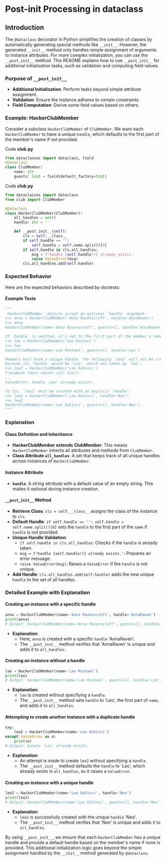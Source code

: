 # Post-init Processing in dataclass

## Introduction
The `@dataclass` decorator in Python simplifies the creation of classes by automatically generating special methods like `__init__`. However, the generated `__init__` method only handles simple assignment of arguments to instance attributes. For more complex initialization, you can use the `__post_init__` method. This README explains how to use `__post_init__` for additional initialization tasks, such as validation and computing field values.

### Purpose of `__post_init__`
- **Additional Initialization**: Perform tasks beyond simple attribute assignment.
- **Validation**: Ensure the instance adheres to certain constraints.
- **Field Computation**: Derive some field values based on others.

### Example: HackerClubMember
Consider a subclass `HackerClubMember` of `ClubMember`. We want each `HackerClubMember` to have a unique `handle`, which defaults to the first part of the member's name if not provided.

Code **club.py**
```python
from dataclasses import dataclass, field
@dataclass
class ClubMember:
    name: str
    guests: list = field(default_factory=list)
```
Code **club.py**
```python
from dataclasses import dataclass
from club import ClubMember

@dataclass
class HackerClubMember(ClubMember):
    all_handles = set()
    handle: str = ''

    def __post_init__(self):
        cls = self.__class__
        if self.handle == '':
            self.handle = self.name.split()[0]
        if self.handle in cls.all_handles:
            msg = f'handle {self.handle!r} already exists.'
            raise ValueError(msg)
        cls.all_handles.add(self.handle)
```

### Expected Behavior
Here are the expected behaviors described by doctests:

#### Example Tests
```python
"""
`HackerClubMember` objects accept an optional `handle` argument:
>>> anna = HackerClubMember('Anna Ravenscroft', handle='AnnaRaven')
>>> anna
HackerClubMember(name='Anna Ravenscroft', guests=[], handle='AnnaRaven')

If `handle` is omitted, it's set to the first part of the member's name:
>>> leo = HackerClubMember('Leo Rochael')
>>> leo
HackerClubMember(name='Leo Rochael', guests=[], handle='Leo')

Members must have a unique handle. The following `leo2` will not be created,
because its `handle` would be 'Leo', which was taken by `leo`:
>>> leo2 = HackerClubMember('Leo DaVinci')
Traceback (most recent call last):
...
ValueError: handle 'Leo' already exists.

To fix, `leo2` must be created with an explicit `handle`:
>>> leo2 = HackerClubMember('Leo DaVinci', handle='Neo')
>>> leo2
HackerClubMember(name='Leo DaVinci', guests=[], handle='Neo')
"""
```
### Explanation

#### Class Definition and Inheritance
- **HackerClubMember extends ClubMember**: This means `HackerClubMember` inherits all attributes and methods from `ClubMember`.
- **Class Attribute `all_handles`**: A set that keeps track of all unique handles across instances of `HackerClubMember`.

#### Instance Attribute
- **`handle`**: A string attribute with a default value of an empty string. This makes it optional during instance creation.

#### `__post_init__` Method
- **Retrieve Class**: `cls = self.__class__` assigns the class of the instance to `cls`.
- **Default Handle**: `if self.handle == '': self.handle = self.name.split()[0]` sets the `handle` to the first part of the `name` if `handle` is not provided.
- **Unique Handle Validation**: 
  - `if self.handle in cls.all_handles`: Checks if the `handle` is already taken.
  - `msg = f'handle {self.handle!r} already exists.'`: Prepares an error message.
  - `raise ValueError(msg)`: Raises a `ValueError` if the `handle` is not unique.
- **Add Handle**: `cls.all_handles.add(self.handle)` adds the new unique `handle` to the set of all handles.

### Detailed Example with Explanation

#### Creating an instance with a specific handle

```python
anna = HackerClubMember(name='Anna Ravenscroft', handle='AnnaRaven')
print(anna)
# Output: HackerClubMember(name='Anna Ravenscroft', guests=[], handle='AnnaRaven')
```
- **Explanation**: 
  - Here, `anna` is created with a specific `handle` 'AnnaRaven'.
  - The `__post_init__` method verifies that 'AnnaRaven' is unique and adds it to `all_handles`.

#### Creating an instance without a handle

```python
leo = HackerClubMember(name='Leo Rochael')
print(leo)
# Output: HackerClubMember(name='Leo Rochael', guests=[], handle='Leo')
```
- **Explanation**:
  - `leo` is created without specifying a `handle`.
  - The `__post_init__` method sets `handle` to 'Leo', the first part of `name`, and adds it to `all_handles`.

#### Attempting to create another instance with a duplicate handle

```python
try:
    leo2 = HackerClubMember(name='Leo DaVinci')
except ValueError as e:
    print(e)
# Output: handle 'Leo' already exists.
```
- **Explanation**:
  - An attempt is made to create `leo2` without specifying a `handle`.
  - The `__post_init__` method defaults the `handle` to 'Leo', which already exists in `all_handles`, so it raises a `ValueError`.

#### Creating an instance with a unique handle

```python
leo2 = HackerClubMember(name='Leo DaVinci', handle='Neo')
print(leo2)
# Output: HackerClubMember(name='Leo DaVinci', guests=[], handle='Neo')
```
- **Explanation**:
  - `leo2` is successfully created with the unique `handle` 'Neo'.
  - The `__post_init__` method verifies that 'Neo' is unique and adds it to `all_handles`.

By using `__post_init__`, we ensure that each `HackerClubMember` has a unique handle and provide a default handle based on the member's name if none is provided. This additional initialization logic goes beyond the simple assignment handled by the `__init__` method generated by `@dataclass`.

